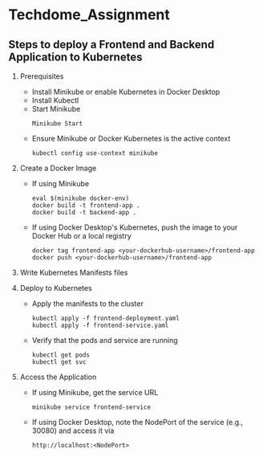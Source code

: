 # Techdome_Assignment

## Steps to deploy a Frontend and Backend Application to Kubernetes
1. Prerequisites
    * Install Minikube or enable Kubernetes in Docker Desktop
    * Install Kubectl
    * Start Minikube
      ```
      Minikube Start
      ```
    * Ensure Minikube or Docker Kubernetes is the active context
      ```
      kubectl config use-context minikube
      ```

2. Create a Docker Image
    * If using Minikube
      ```
      eval $(minikube docker-env)
      docker build -t frontend-app .
      docker build -t backend-app .
      ```
    * If using Docker Desktop's Kubernetes, push the image to your Docker Hub or a local registry
      ```
      docker tag frontend-app <your-dockerhub-username>/frontend-app
      docker push <your-dockerhub-username>/frontend-app
      ```

3. Write Kubernetes Manifests files
4. Deploy to Kubernetes
   * Apply the manifests to the cluster
     ```
     kubectl apply -f frontend-deployment.yaml
     kubectl apply -f frontend-service.yaml
     ```
   * Verify that the pods and service are running
     ```
     kubectl get pods
     kubectl get svc
     ```

5.  Access the Application
    * If using Minikube, get the service URL
      ```
      minikube service frontend-service
      ```
    * If using Docker Desktop, note the NodePort of the service (e.g., 30080) and access it via
      ```
      http://localhost:<NodePort>
      ```



